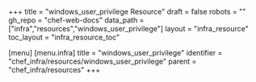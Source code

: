 +++
title = "windows_user_privilege Resource"
draft = false
robots = ""
gh_repo = "chef-web-docs"
data_path = ["infra","resources","windows_user_privilege"]
layout = "infra_resource"
toc_layout = "infra_resource_toc"

[menu]
  [menu.infra]
    title = "windows_user_privilege"
    identifier = "chef_infra/resources/windows_user_privilege"
    parent = "chef_infra/resources"
+++

<!-- The contents of this page are automatically generated from the windows_user_privilege.yaml file in the data/infra/resources directory. -->
<!-- To suggest a change, edit the https://github.com/chef/chef/blob/main/lib/chef/resource/windows_user_privilege.rb file and submit a pull request to the https://github.com/chef/chef repository. -->
<!-- markdownlint-disable-file -->
